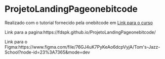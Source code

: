 # ProjetoLandingPageonebitcode
<p>Realizado com o tutorial fornecido pela onebitcode em <a href="https://pro.onebitcode.com/projetoaulas?fbclid=PAAaYs9cboP1FkkA_jGLsNww0UNHHRxoMRgWo3yEVOy_TdMxZ2-R9T3_vdRGg_aem_AfHzy4Vh-JF1U69mqly4wGqorY5Ow3uxyNyqi22cHHtsDO6DSYPlPR684aIJLj88EjXCzmzYJsPFaMU1G4UVx9dd">Link para o curso</a></p>

<p>Link para a pagina:https://fdspk.github.io/ProjetoLandingPageonebitcode/</p>

<p>Link para o Figma:https://www.figma.com/file/76GJ4uK7PyKeAo6dcpVyjA/Tom's-Jazz-School?node-id=23%3A7365&mode=dev</p>
